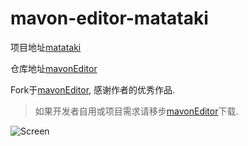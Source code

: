 # mavon-editor-matataki

项目地址[matataki](https://matataki.io/)

仓库地址[mavonEditor](https://github.com/xiaotiandada/mavonEditor)

Fork于[mavonEditor](https://github.com/hinesboy/mavonEditor), 感谢作者的优秀作品.

> 如果开发者自用或项目需求请移步[mavonEditor](https://github.com/hinesboy/mavonEditor)下载.

![Screen](https://ssimg.frontenduse.top/article/2020/04/23/ccc4400eefdaa55b2dbc5fce879a03bd.png)
